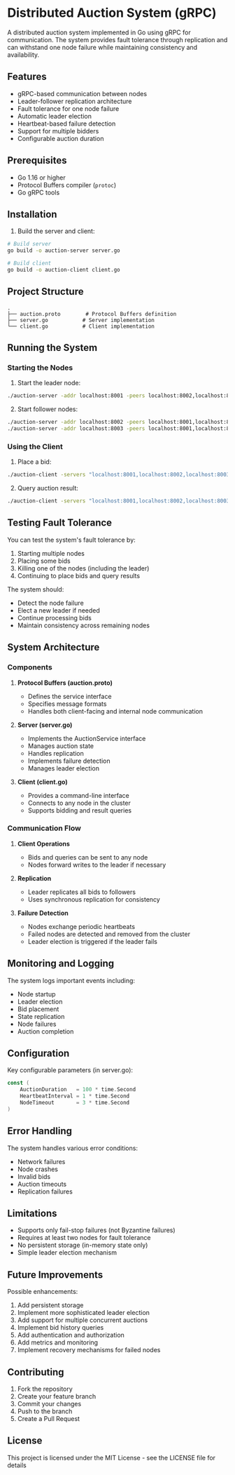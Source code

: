 # Distributed Auction System (gRPC)

A distributed auction system implemented in Go using gRPC for communication. The system provides fault tolerance through replication and can withstand one node failure while maintaining consistency and availability.

## Features

- gRPC-based communication between nodes
- Leader-follower replication architecture
- Fault tolerance for one node failure
- Automatic leader election
- Heartbeat-based failure detection
- Support for multiple bidders
- Configurable auction duration

## Prerequisites

- Go 1.16 or higher
- Protocol Buffers compiler (`protoc`)
- Go gRPC tools

## Installation

1. Build the server and client:

```zsh
# Build server
go build -o auction-server server.go

# Build client
go build -o auction-client client.go
```

## Project Structure

```
.
├── auction.proto        # Protocol Buffers definition
├── server.go           # Server implementation
└── client.go           # Client implementation
```

## Running the System

### Starting the Nodes

1. Start the leader node:
```zsh
./auction-server -addr localhost:8001 -peers localhost:8002,localhost:8003
```

2. Start follower nodes:
```zsh
./auction-server -addr localhost:8002 -peers localhost:8001,localhost:8003
./auction-server -addr localhost:8003 -peers localhost:8001,localhost:8002
```

### Using the Client

1. Place a bid:
```zsh
./auction-client -servers "localhost:8001,localhost:8002,localhost:8003" -action bid -amount 100 -bidder user1
```

2. Query auction result:
```zsh
./auction-client -servers "localhost:8001,localhost:8002,localhost:8003" -action result
```

## Testing Fault Tolerance

You can test the system's fault tolerance by:

1. Starting multiple nodes
2. Placing some bids
3. Killing one of the nodes (including the leader)
4. Continuing to place bids and query results

The system should:
- Detect the node failure
- Elect a new leader if needed
- Continue processing bids
- Maintain consistency across remaining nodes

## System Architecture

### Components

1. **Protocol Buffers (auction.proto)**
   - Defines the service interface
   - Specifies message formats
   - Handles both client-facing and internal node communication

2. **Server (server.go)**
   - Implements the AuctionService interface
   - Manages auction state
   - Handles replication
   - Implements failure detection
   - Manages leader election

3. **Client (client.go)**
   - Provides a command-line interface
   - Connects to any node in the cluster
   - Supports bidding and result queries

### Communication Flow

1. **Client Operations**
   - Bids and queries can be sent to any node
   - Nodes forward writes to the leader if necessary

2. **Replication**
   - Leader replicates all bids to followers
   - Uses synchronous replication for consistency

3. **Failure Detection**
   - Nodes exchange periodic heartbeats
   - Failed nodes are detected and removed from the cluster
   - Leader election is triggered if the leader fails

## Monitoring and Logging

The system logs important events including:
- Node startup
- Leader election
- Bid placement
- State replication
- Node failures
- Auction completion

## Configuration

Key configurable parameters (in server.go):
```go
const (
    AuctionDuration   = 100 * time.Second
    HeartbeatInterval = 1 * time.Second
    NodeTimeout       = 3 * time.Second
)
```

## Error Handling

The system handles various error conditions:
- Network failures
- Node crashes
- Invalid bids
- Auction timeouts
- Replication failures

## Limitations

- Supports only fail-stop failures (not Byzantine failures)
- Requires at least two nodes for fault tolerance
- No persistent storage (in-memory state only)
- Simple leader election mechanism

## Future Improvements

Possible enhancements:
1. Add persistent storage
2. Implement more sophisticated leader election
3. Add support for multiple concurrent auctions
4. Implement bid history queries
5. Add authentication and authorization
6. Add metrics and monitoring
7. Implement recovery mechanisms for failed nodes

## Contributing

1. Fork the repository
2. Create your feature branch
3. Commit your changes
4. Push to the branch
5. Create a Pull Request

## License

This project is licensed under the MIT License - see the LICENSE file for details
